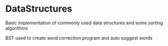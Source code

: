 # DataStructures

Basic implementation of commonly used data structures and some sorting algorithms



BST used to create word correction program and auto suggest words
